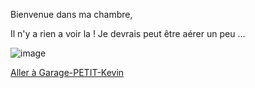 Bienvenue dans ma chambre,

Il n'y a rien a voir la !
Je devrais peut être aérer un peu ... 

![image](https://c8.alamy.com/zoomsfr/9/857e7bf3d9284415a96cb5bd0f39faff/2gcdtn7.jpg)

[Aller à Garage-PETIT-Kevin](https://github.com/Yahyabey48/tp-labyrinthe/blob/Garage-PETIT-Kevin/Garage-PETIT-Kevin.md)
